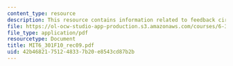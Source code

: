 ```yaml
---
content_type: resource
description: This resource contains information related to feedback circuit.
file: https://ol-ocw-studio-app-production.s3.amazonaws.com/courses/6-301-solid-state-circuits-fall-2010/42b46821751248337b20e8543cd87b2b_MIT6_301F10_rec09.pdf
file_type: application/pdf
resourcetype: Document
title: MIT6_301F10_rec09.pdf
uid: 42b46821-7512-4833-7b20-e8543cd87b2b
---
```

